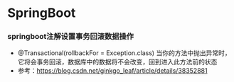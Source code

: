 # SpringBoot

### springboot注解设置事务回滚数据操作
- @Transactional(rollbackFor = Exception.class) 当你的方法中抛出异常时，它将会事务回滚，数据库中的数据将不会改变，回到进入此方法前的状态
- 参考：https://blog.csdn.net/ginkgo_leaf/article/details/38352881

